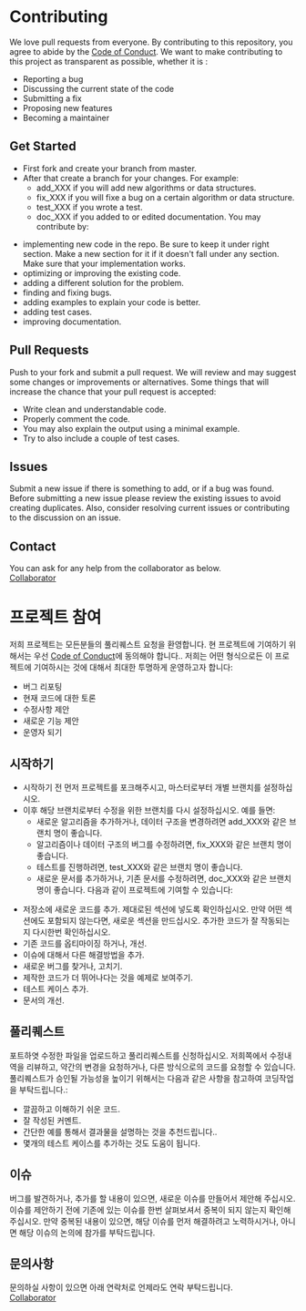 # Contributing
We love pull requests from everyone. By contributing to this repository, you
agree to abide by the [Code of Conduct](Code_of_conduct.md). 
We want to make contributing to this project as transparent as possible, whether it is :
  * Reporting a bug
  * Discussing the current state of the code
  * Submitting a fix
  * Proposing new features
  * Becoming a maintainer


## Get Started  
* First fork and create your branch from master.
* After that create a branch for your changes. For example:  
  * add_XXX if you will add new algorithms or data structures.  
  * fix_XXX if you will fixe a bug on a certain algorithm or data structure.  
  * test_XXX if you wrote a test.  
  * doc_XXX if you added to or edited documentation.
You may contribute by:
- implementing new code in the repo. Be sure to keep it under
right section. Make a new section for it if
it doesn't fall under any section. Make sure that your implementation works.  
- optimizing or improving the existing code.
- adding a different solution for the problem.
- finding and fixing bugs.
- adding examples to explain your code is better.
- adding test cases.
- improving documentation.
## Pull Requests
Push to your fork and submit a pull request.
We will review and may suggest some changes or improvements or alternatives.
Some things that will increase the chance that your pull request is accepted:
* Write clean and understandable code.
* Properly comment the code. 
* You may also explain the output using a minimal example.
* Try to also include a couple of test cases.

## Issues
Submit a new issue if there is something to add, or if a bug was found. Before submitting a new issue please review the existing issues to avoid creating duplicates. Also, consider resolving current issues or contributing to the discussion on an issue.

## Contact
You can ask for any help from the collaborator as below.  
[Collaborator](https://github.com/hyunseungkong)

# 프로젝트 참여
저희 프로젝트는 모든분들의 풀리퀘스트 요청을 환영합니다. 현 프로젝트에 기여하기 위해서는 우선 [Code of Conduct](Code_of_conduct.md)에 동의해야 합니다.. 
저희는 어떤 형식으로든 이 프로젝트에 기여하시는 것에 대해서 최대한 투명하게 운영하고자 합니다:
  * 버그 리포팅
  * 현재 코드에 대한 토론
  * 수정사항 제안
  * 새로운 기능 제안
  * 운영자 되기

## 시작하기
* 시작하기 전 먼저 프로젝트를 포크해주시고, 마스터로부터 개별 브랜치를 설정하십시오.
* 이후 해당 브랜치로부터 수정을 위한 브랜치를 다시 설정하십시오. 예를  들면:  
  * 새로운 알고리즘을 추가하거나, 데이터 구조을 변경하려면 add_XXX와 같은 브랜치 명이 좋습니다.   
  * 알고리즘이나 데이터 구조의 버그를 수정하려면, fix_XXX와 같은 브랜치 명이 좋습니다.   
  * 테스트를 진행하려면, test_XXX와 같은 브랜치 명이 좋습니다.   
  * 새로운 문서를 추가하거나, 기존 문서를 수정하려면, doc_XXX와 같은 브랜치명이 좋습니다. 
다음과 같이 프로젝트에 기여할 수 있습니다:
- 저장소에 새로운 코드를 추가. 제대로된 섹션에 넣도록 확인하십시오. 만약 어떤 섹션에도 포함되지 않는다면, 새로운 섹션을 만드십시오. 추가한 코드가 잘 작동되는지 다시한번 확인하십시오.  
- 기존 코드를 옵티마이징 하거나, 개선.
- 이슈에 대해서 다른 해결방법을 추가.
- 새로운 버그를 찾거나, 고치기.
- 제작한 코드가 더 뛰어나다는 것을 예제로 보여주기.
- 테스트 케이스 추가.
- 문서의 개선.

## 풀리퀘스트
포트하엿 수정한 파일을 업로드하고 풀리리퀘스트를 신청하십시오.
저희쪽에서 수정내역을 리뷰하고, 약간의 변경을 요청하거나, 다른 방식으로의 코드를  요청할 수 있습니다. 
풀리퀘스트가 승인될 가능성을 높이기 위해서는 다음과 같은 사항을 참고하여 코딩작업을 부탁드립니다.:
* 깔끔하고 이해하기 쉬운 코드.
* 잘 작성된 커멘트. 
* 간단한 예를 통해서 결과물을 설명하는 것을 추천드립니다..
* 몇개의 테스트 케이스를 추가하는 것도 도움이 됩니다.

## 이슈
버그를 발견하거나, 추가를 할 내용이 있으면, 새로운 이슈를 만들어서 제안해 주십시오. 이슈를 제안하기 전에 기존에 있는 이슈를 한번 살펴보셔서 중복이 되지 않는지 확인해 주십시오. 만약 중복된 내용이 있으면, 해당 이슈를 먼저 해결하려고 노력하시거나, 아니면 해당 이슈의 논의에 참가를 부탁드립니다. 

## 문의사항
문의하실 사항이 있으면 아래 연락처로 언제라도 연락 부탁드립니다.  
[Collaborator](https://github.com/hyunseungkong)

